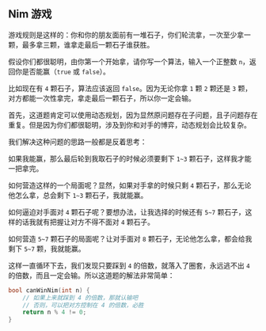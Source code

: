 ## Nim 游戏

游戏规则是这样的：你和你的朋友面前有一堆石子，你们轮流拿，一次至少拿一颗，最多拿三颗，谁拿走最后一颗石子谁获胜。

假设你们都很聪明，由你第一个开始拿，请你写一个算法，输入一个正整数 `n`，返回你是否能赢（`true` 或 `false`）。

比如现在有 `4` 颗石子，算法应该返回 `false`。因为无论你拿 `1` 颗 `2` 颗还是 `3` 颗，对方都能一次性拿完，拿走最后一颗石子，所以你一定会输。

首先，这道题肯定可以使用动态规划，因为显然原问题存在子问题，且子问题存在重复。但是因为你们都很聪明，涉及到你和对手的博弈，动态规划会比较复杂。

我们解决这种问题的思路一般都是反着思考：

如果我能赢，那么最后轮到我取石子的时候必须要剩下 `1~3` 颗石子，这样我才能一把拿完。

如何营造这样的一个局面呢？显然，如果对手拿的时候只剩 `4` 颗石子，那么无论他怎么拿，总会剩下 `1~3` 颗石子，我就能赢。

如何逼迫对手面对 `4` 颗石子呢？要想办法，让我选择的时候还有 `5~7` 颗石子，这样的话我就有把握让对方不得不面对 `4` 颗石子。

如何营造 `5~7` 颗石子的局面呢？让对手面对 `8` 颗石子，无论他怎么拿，都会给我剩下 `5~7` 颗，我就能赢。

这样一直循环下去，我们发现只要踩到 `4` 的倍数，就落入了圈套，永远逃不出 `4` 的倍数，而且一定会输。所以这道题的解法非常简单：

```c
bool canWinNim(int n) {
    // 如果上来就踩到 4 的倍数，那就认输吧
    // 否则，可以把对方控制在 4 的倍数，必胜
    return n % 4 != 0;
}
```

